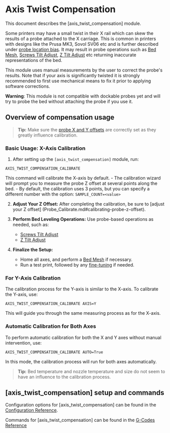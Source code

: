 # Axis Twist Compensation

This document describes the [axis_twist_compensation] module.

Some printers may have a small twist in their X rail which can skew the results
of a probe attached to the X carriage.
This is common in printers with designs like the Prusa MK3, Sovol SV06 etc and is
further described under [probe location
bias](Probe_Calibrate.md#location-bias-check). It may result in
probe operations such as [Bed Mesh](Bed_Mesh.md),
[Screws Tilt Adjust](G-Codes.md#screws_tilt_adjust),
[Z Tilt Adjust](G-Codes.md#z_tilt_adjust) etc returning inaccurate
representations of the bed.

This module uses manual measurements by the user to correct the probe's results.
Note that if your axis is significantly twisted it is strongly recommended to
first use mechanical means to fix it prior to applying software corrections.

**Warning**: This module is not compatible with dockable probes yet and will
try to probe the bed without attaching the probe if you use it.

## Overview of compensation usage

> **Tip:** Make sure the [probe X and Y offsets](Config_Reference.md#probe) are
> correctly set as they greatly influence calibration.

### Basic Usage: X-Axis Calibration
1. After setting up the ```[axis_twist_compensation]``` module, run:
```
AXIS_TWIST_COMPENSATION_CALIBRATE
```
This command will calibrate the X-axis by default.
    - The calibration wizard will prompt you to measure the probe Z offset at
    several points along the bed.
    - By default, the calibration uses 3 points, but you can specify a different
    number with the option:
``
SAMPLE_COUNT=<value>
``

2. **Adjust Your Z Offset:**
After completing the calibration, be sure to [adjust your Z offset]
(Probe_Calibrate.md#calibrating-probe-z-offset).

3. **Perform Bed Leveling Operations:**
Use probe-based operations as needed, such as:
    - [Screws Tilt Adjust](G-Codes.md#screws_tilt_adjust)
    - [Z Tilt Adjust](G-Codes.md#z_tilt_adjust)

4. **Finalize the Setup:**
    - Home all axes, and perform a [Bed Mesh](Bed_Mesh.md) if necessary.
    - Run a test print, followed by any
    [fine-tuning](Axis_Twist_Compensation.md#fine-tuning)
    if needed.

### For Y-Axis Calibration
The calibration process for the Y-axis is similar to the X-axis. To calibrate
the Y-axis, use:
```
AXIS_TWIST_COMPENSATION_CALIBRATE AXIS=Y
```
This will guide you through the same measuring process as for the X-axis.

### Automatic Calibration for Both Axes
To perform automatic calibration for both the X and Y axes without manual
intervention, use:
```
AXIS_TWIST_COMPENSATION_CALIBRATE AUTO=True
```
In this mode, the calibration process will run for both axes automatically.


> **Tip:** Bed temperature and nozzle temperature and size do not seem to have
> an influence to the calibration process.

## [axis_twist_compensation] setup and commands

Configuration options for [axis_twist_compensation] can be found in the
[Configuration Reference](Config_Reference.md#axis_twist_compensation).

Commands for [axis_twist_compensation] can be found in the
[G-Codes Reference](G-Codes.md#axis_twist_compensation)
